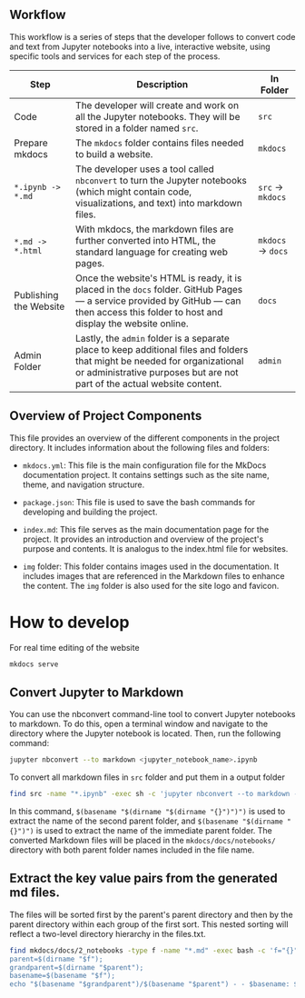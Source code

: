 ## Workflow

This workflow is a series of steps that the developer follows to convert code and text from Jupyter notebooks into a live, interactive website, using specific tools and services for each step of the process.

| Step | Description | In Folder |
|------|-------------|-------------|
| Code | The developer will create and work on all the Jupyter notebooks. They will be stored in a folder named `src`. | `src` |
| Prepare mkdocs| The `mkdocs` folder contains files needed to build a website.  | `mkdocs` |
| `*.ipynb -> *.md` | The developer uses a tool called `nbconvert` to turn the Jupyter notebooks (which might contain code, visualizations, and text) into markdown files.  | `src` -> `mkdocs` |
| `*.md -> *.html`| With mkdocs, the markdown files are further converted into HTML, the standard language for creating web pages.  | `mkdocs` -> `docs` |
| Publishing the Website | Once the website's HTML is ready, it is placed in the `docs` folder. GitHub Pages — a service provided by GitHub — can then access this folder to host and display the website online. | `docs` |
| Admin Folder |Lastly, the `admin` folder is a separate place to keep additional files and folders that might be needed for organizational or administrative purposes but are not part of the actual website content. | `admin` | 

## Overview of Project Components

This file provides an overview of the different components in the project directory. It includes information about the following files and folders:

- `mkdocs.yml`: This file is the main configuration file for the MkDocs documentation project. It contains settings such as the site name, theme, and navigation structure.

- `package.json`: This file is used to save the bash commands for developing and building the project.

- `index.md`: This file serves as the main documentation page for the project. It provides an introduction and overview of the project's purpose and contents. It is analogus to the index.html file for websites.

- `img` folder: This folder contains images used in the documentation. It includes images that are referenced in the Markdown files to enhance the content. The `img` folder is also used for the site logo and favicon.


# How to develop
For real time editing of the website
```bash
mkdocs serve
```

## Convert Jupyter to Markdown
You can use the nbconvert command-line tool to convert Jupyter notebooks to markdown. To do this, open a terminal window and navigate to the directory where the Jupyter notebook is located. Then, run the following command:
```bash
jupyter nbconvert --to markdown <jupyter_notebook_name>.ipynb
```
To convert all markdown files in `src` folder and put them in a output folder

```bash
find src -name "*.ipynb" -exec sh -c 'jupyter nbconvert --to markdown --output-dir=mkdocs/docs/2_notebooks/$(basename "$(dirname "$(dirname "{}")")")/$(basename "$(dirname "{}")") "{}"' \;
```
In this command, `$(basename "$(dirname "$(dirname "{}")")")` is used to extract the name of the second parent folder, and `$(basename "$(dirname "{}")")` is used to extract the name of the immediate parent folder. The converted Markdown files will be placed in the `mkdocs/docs/notebooks/` directory with both parent folder names included in the file name.

## Extract the key value pairs from the generated md files.

The files will be sorted first by the parent's parent directory and then by the parent directory within each group of the first sort. This nested sorting will reflect a two-level directory hierarchy in the files.txt.

```bash
find mkdocs/docs/2_notebooks -type f -name "*.md" -exec bash -c 'f="{}"; 
parent=$(dirname "$f"); 
grandparent=$(dirname "$parent"); 
basename=$(basename "$f"); 
echo "$(basename "$grandparent")/$(basename "$parent") - - $basename: ${f#mkdocs/docs/}"' \; | sort -t '/' -k1,1 -k2,2 | sed 's/^[^ ]*\/[^ ]* - - /- /' > mkdocs/files.txt
```



